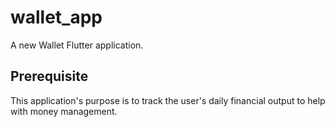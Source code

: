 # wallet_app

A new Wallet Flutter application.

## Prerequisite

This application's purpose is to track the user's daily financial output to help with money management.
